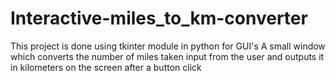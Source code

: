 # Interactive-miles_to_km-converter
This project is done using tkinter module in python for GUI's
A small window which converts the number of miles taken input from the user and
outputs it in kilometers on the screen after a button click
